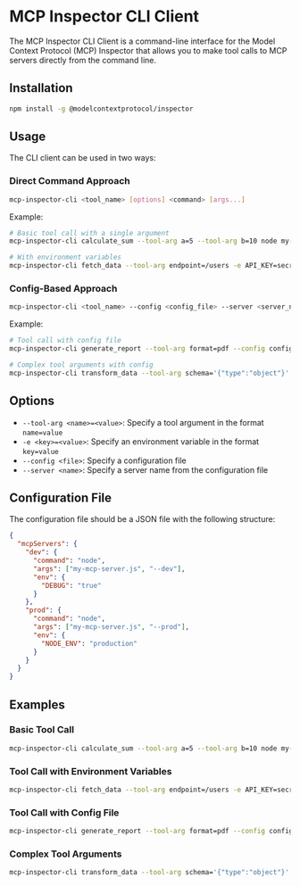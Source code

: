 # MCP Inspector CLI Client

The MCP Inspector CLI Client is a command-line interface for the Model Context Protocol (MCP) Inspector that allows you to make tool calls to MCP servers directly from the command line.

## Installation

```bash
npm install -g @modelcontextprotocol/inspector
```

## Usage

The CLI client can be used in two ways:

### Direct Command Approach

```bash
mcp-inspector-cli <tool_name> [options] <command> [args...]
```

Example:

```bash
# Basic tool call with a single argument
mcp-inspector-cli calculate_sum --tool-arg a=5 --tool-arg b=10 node my-mcp-server.js

# With environment variables
mcp-inspector-cli fetch_data --tool-arg endpoint=/users -e API_KEY=secret node my-mcp-server.js
```

### Config-Based Approach

```bash
mcp-inspector-cli <tool_name> --config <config_file> --server <server_name> [options]
```

Example:

```bash
# Tool call with config file
mcp-inspector-cli generate_report --tool-arg format=pdf --config config.json --server dev

# Complex tool arguments with config
mcp-inspector-cli transform_data --tool-arg schema='{"type":"object"}' --config config.json --server prod
```

## Options

- `--tool-arg <name>=<value>`: Specify a tool argument in the format `name=value`
- `-e <key>=<value>`: Specify an environment variable in the format `key=value`
- `--config <file>`: Specify a configuration file
- `--server <name>`: Specify a server name from the configuration file

## Configuration File

The configuration file should be a JSON file with the following structure:

```json
{
  "mcpServers": {
    "dev": {
      "command": "node",
      "args": ["my-mcp-server.js", "--dev"],
      "env": {
        "DEBUG": "true"
      }
    },
    "prod": {
      "command": "node",
      "args": ["my-mcp-server.js", "--prod"],
      "env": {
        "NODE_ENV": "production"
      }
    }
  }
}
```

## Examples

### Basic Tool Call

```bash
mcp-inspector-cli calculate_sum --tool-arg a=5 --tool-arg b=10 node my-mcp-server.js
```

### Tool Call with Environment Variables

```bash
mcp-inspector-cli fetch_data --tool-arg endpoint=/users -e API_KEY=secret node my-mcp-server.js
```

### Tool Call with Config File

```bash
mcp-inspector-cli generate_report --tool-arg format=pdf --config config.json --server dev
```

### Complex Tool Arguments

```bash
mcp-inspector-cli transform_data --tool-arg schema='{"type":"object"}' --config config.json --server prod
``` 